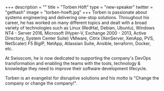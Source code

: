 +++
description = ""
title = "Torben Höft"
type = "new-speaker"
twitter = "gethash"
image = "torben-hoeft.jpg"
+++
Torben is passionate about systems engineering and delivering one-stop solutions.
Throughout his career, he has worked on many different topics and dealt with a broad
variety of technologies such as Linux (RedHat, Debian, Ubuntu), Windows NT4 - Server 2016,
Microsoft (Hyper-V, Exchange 2000 - 2013, Active Directory, System Center Suite) VMware,
Citrix (XenServer, XenApp, PVS, NetScaler) F5 BigIP, NetApp, Atlassian Suite, Ansible,
terraform, Docker, etc.

At Swisscom, he is now dedicated to supporting the company's DevOps transformation and
enabling the teams with the tools, technology & knowledge they need to improve their
software development lifecycle.

Torben is an evangelist for disruptive solutions and his motto is "Change the company or
change the company!".